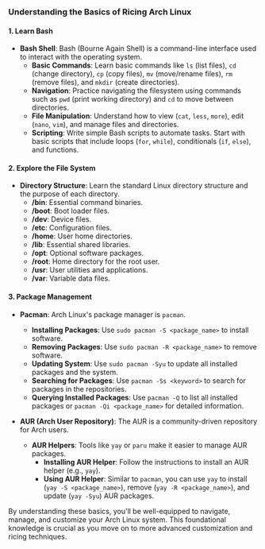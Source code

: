 ### Understanding the Basics of Ricing Arch Linux

#### 1. Learn Bash
- **Bash Shell**: Bash (Bourne Again Shell) is a command-line interface used to interact with the operating system.
  - **Basic Commands**: Learn basic commands like `ls` (list files), `cd` (change directory), `cp` (copy files), `mv` (move/rename files), `rm` (remove files), and `mkdir` (create directories).
  - **Navigation**: Practice navigating the filesystem using commands such as `pwd` (print working directory) and `cd` to move between directories.
  - **File Manipulation**: Understand how to view (`cat`, `less`, `more`), edit (`nano`, `vim`), and manage files and directories.
  - **Scripting**: Write simple Bash scripts to automate tasks. Start with basic scripts that include loops (`for`, `while`), conditionals (`if`, `else`), and functions.

#### 2. Explore the File System
- **Directory Structure**: Learn the standard Linux directory structure and the purpose of each directory.
  - **/bin**: Essential command binaries.
  - **/boot**: Boot loader files.
  - **/dev**: Device files.
  - **/etc**: Configuration files.
  - **/home**: User home directories.
  - **/lib**: Essential shared libraries.
  - **/opt**: Optional software packages.
  - **/root**: Home directory for the root user.
  - **/usr**: User utilities and applications.
  - **/var**: Variable data files.

#### 3. Package Management
- **Pacman**: Arch Linux's package manager is `pacman`.
  - **Installing Packages**: Use `sudo pacman -S <package_name>` to install software.
  - **Removing Packages**: Use `sudo pacman -R <package_name>` to remove software.
  - **Updating System**: Use `sudo pacman -Syu` to update all installed packages and the system.
  - **Searching for Packages**: Use `pacman -Ss <keyword>` to search for packages in the repositories.
  - **Querying Installed Packages**: Use `pacman -Q` to list all installed packages or `pacman -Qi <package_name>` for detailed information.

- **AUR (Arch User Repository)**: The AUR is a community-driven repository for Arch users.
  - **AUR Helpers**: Tools like `yay` or `paru` make it easier to manage AUR packages.
    - **Installing AUR Helper**: Follow the instructions to install an AUR helper (e.g., `yay`).
    - **Using AUR Helper**: Similar to `pacman`, you can use `yay` to install (`yay -S <package_name>`), remove (`yay -R <package_name>`), and update (`yay -Syu`) AUR packages.

By understanding these basics, you'll be well-equipped to navigate, manage, and customize your Arch Linux system. This foundational knowledge is crucial as you move on to more advanced customization and ricing techniques.
